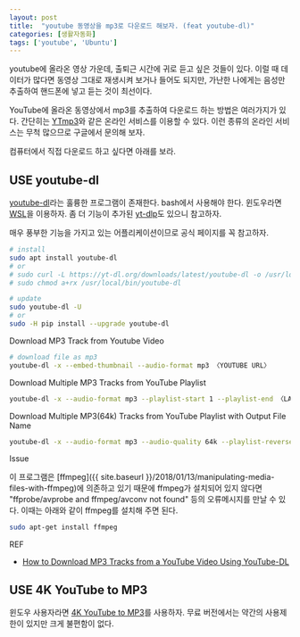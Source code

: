 ```yaml
---
layout: post
title:  "youtube 동영상을 mp3로 다운로드 해보자. (feat youtube-dl)"
categories: [생활자동화]
tags: ['youtube', 'Ubuntu']
---
```


youtube에 올라온 영상 가운데, 출퇴근 시간에 귀로 듣고 싶은 것들이 있다. 이럴 때 데이터가 많다면 동영상 그대로 재생시켜 보거나 들어도 되지만, 가난한 나에게는 음성만 추출하여 핸드폰에 넣고 듣는 것이 최선이다.

YouTube에 올라온 동영상에서 mp3를 추출하여 다운로드 하는 방법은 여러가지가 있다. 간단히는 [YTmp3](https://ytmp3.cc/en11/)와 같은 온라인 서비스를 이용할 수 있다. 이런 종류의 온라인 서비스는 무척 많으므로 구글에서 문의해 보자.

컴퓨터에서 직접 다운로드 하고 싶다면 아래를 보라.

## USE youtube-dl

[youtube-dl](https://github.com/ytdl-org/youtube-dl)라는 훌륭한 프로그램이 존재한다. bash에서 사용해야 한다. 윈도우라면 [WSL](https://docs.microsoft.com/ko-kr/windows/wsl/about)을 이용하자. 좀 더 기능이 추가된 [yt-dlp](https://github.com/yt-dlp/yt-dlp)도 있으니 참고하자.

매우 풍부한 기능을 가지고 있는 어플리케이션이므로 공식 페이지를 꼭 참고하자.

```bash
# install
sudo apt install youtube-dl
# or
# sudo curl -L https://yt-dl.org/downloads/latest/youtube-dl -o /usr/local/bin/youtube-dl
# sudo chmod a+rx /usr/local/bin/youtube-dl
```

```bash
# update
sudo youtube-dl -U
# or
sudo -H pip install --upgrade youtube-dl
```

Download MP3 Track from Youtube Video

```bash
# download file as mp3
youtube-dl -x --embed-thumbnail --audio-format mp3 〈YOUTUBE URL〉
```

Download Multiple MP3 Tracks from YouTube Playlist

```bash
youtube-dl -x --audio-format mp3 --playlist-start 1 --playlist-end 〈LAST(int)〉 〈YOUTUBE PLAYLIST URL〉
```

Download Multiple MP3(64k) Tracks from YouTube Playlist with Output File Name

```bash
youtube-dl -x --audio-format mp3 --audio-quality 64k --playlist-reverse --playlist-start 1 --playlist-end 100  -o '%(playlist)s/%(playlist_index)s-%(upload_date)s-%(title)s.%(ext)s' https://www.youtube.com/playlist?list=abcdefghijklmn
```

Issue

이 프로그램은 [ffmpeg]({{ site.baseurl }}/2018/01/13/manipulating-media-files-with-ffmpeg)에 의존하고 있기 때문에 ffmpeg가 설치되어 있지 않다면 "ffprobe/avprobe and ffmpeg/avconv not found" 등의 오류메시지를 만날 수 있다. 이때는 아래와 같이 ffmpeg를 설치해 주면 된다.

```bash
sudo apt-get install ffmpeg
```

REF

* [How to Download MP3 Tracks from a YouTube Video Using YouTube-DL](https://www.tecmint.com/download-mp3-song-from-youtube-videos/)

## USE 4K YouTube to MP3

윈도우 사용자라면 [4K YouTube to MP3](https://www.4kdownload.com/ko/products/youtubetomp3)를 사용하자. 무료 버전에서는 약간의 사용제한이 있지만 크게 불편함이 없다.

